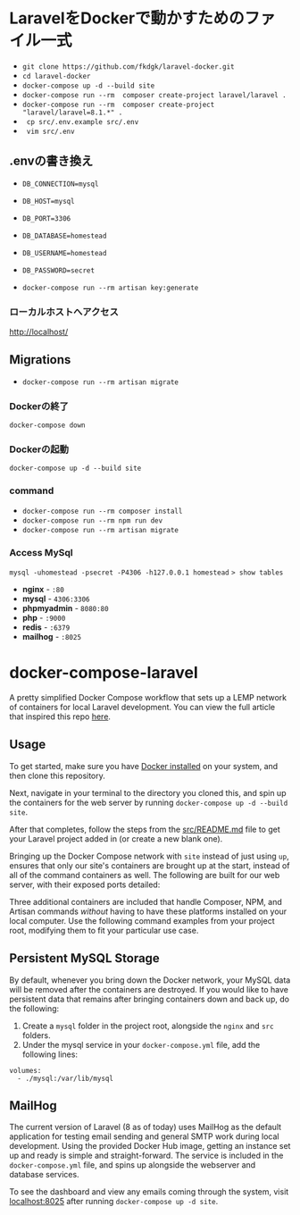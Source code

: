 # LaravelをDockerで動かすためのファイル一式
 - ` git clone https://github.com/fkdgk/laravel-docker.git ` 
 - ` cd laravel-docker ` 
 - ` docker-compose up -d --build site `
 - ` docker-compose run --rm  composer create-project laravel/laravel . `
 - ` docker-compose run --rm  composer create-project "laravel/laravel=8.1.*" . `
 - ` cp src/.env.example src/.env`
 - ` vim src/.env`

## .envの書き換え
 - ` DB_CONNECTION=mysql `
 - ` DB_HOST=mysql `
 - ` DB_PORT=3306 `
 - ` DB_DATABASE=homestead `
 - ` DB_USERNAME=homestead `
 - ` DB_PASSWORD=secret `

 - ` docker-compose run --rm artisan key:generate `

### ローカルホストへアクセス
[http://localhost/](http://localhost/)


## Migrations
 - ` docker-compose run --rm artisan migrate `

### Dockerの終了
`docker-compose down`

### Dockerの起動
` docker-compose up -d --build site `

### command
- `docker-compose run --rm composer install`
- `docker-compose run --rm npm run dev`
- `docker-compose run --rm artisan migrate` 

### Access MySql
` mysql -uhomestead -psecret -P4306 -h127.0.0.1 homestead `
`> show tables `

- **nginx** - `:80`
- **mysql** - `4306:3306`
- **phpmyadmin** - `8080:80`
- **php** - `:9000`
- **redis** - `:6379`
- **mailhog** - `:8025` 


# docker-compose-laravel
A pretty simplified Docker Compose workflow that sets up a LEMP network of containers for local Laravel development. You can view the full article that inspired this repo [here](https://dev.to/aschmelyun/the-beauty-of-docker-for-local-laravel-development-13c0).


## Usage

To get started, make sure you have [Docker installed](https://docs.docker.com/docker-for-mac/install/) on your system, and then clone this repository.

Next, navigate in your terminal to the directory you cloned this, and spin up the containers for the web server by running `docker-compose up -d --build site`.

After that completes, follow the steps from the [src/README.md](src/README.md) file to get your Laravel project added in (or create a new blank one).

Bringing up the Docker Compose network with `site` instead of just using `up`, ensures that only our site's containers are brought up at the start, instead of all of the command containers as well. The following are built for our web server, with their exposed ports detailed:


Three additional containers are included that handle Composer, NPM, and Artisan commands *without* having to have these platforms installed on your local computer. Use the following command examples from your project root, modifying them to fit your particular use case.

## Persistent MySQL Storage

By default, whenever you bring down the Docker network, your MySQL data will be removed after the containers are destroyed. If you would like to have persistent data that remains after bringing containers down and back up, do the following:

1. Create a `mysql` folder in the project root, alongside the `nginx` and `src` folders.
2. Under the mysql service in your `docker-compose.yml` file, add the following lines:

```
volumes:
  - ./mysql:/var/lib/mysql
```

## MailHog

The current version of Laravel (8 as of today) uses MailHog as the default application for testing email sending and general SMTP work during local development. Using the provided Docker Hub image, getting an instance set up and ready is simple and straight-forward. The service is included in the `docker-compose.yml` file, and spins up alongside the webserver and database services.

To see the dashboard and view any emails coming through the system, visit [localhost:8025](http://localhost:8025) after running `docker-compose up -d site`.

